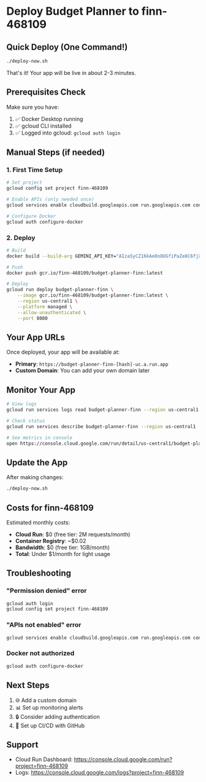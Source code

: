 # Deploy Budget Planner to finn-468109

## Quick Deploy (One Command!)

```bash
./deploy-now.sh
```

That's it! Your app will be live in about 2-3 minutes.

## Prerequisites Check

Make sure you have:
1. ✅ Docker Desktop running
2. ✅ gcloud CLI installed
3. ✅ Logged into gcloud: `gcloud auth login`

## Manual Steps (if needed)

### 1. First Time Setup
```bash
# Set project
gcloud config set project finn-468109

# Enable APIs (only needed once)
gcloud services enable cloudbuild.googleapis.com run.googleapis.com containerregistry.googleapis.com

# Configure Docker
gcloud auth configure-docker
```

### 2. Deploy
```bash
# Build
docker build --build-arg GEMINI_API_KEY="AIzaSyCZ16kAe0oOUGfiPaZe8C6fjXAdyWbtQk8" -t gcr.io/finn-468109/budget-planner-finn:latest .

# Push
docker push gcr.io/finn-468109/budget-planner-finn:latest

# Deploy
gcloud run deploy budget-planner-finn \
    --image gcr.io/finn-468109/budget-planner-finn:latest \
    --region us-central1 \
    --platform managed \
    --allow-unauthenticated \
    --port 8080
```

## Your App URLs

Once deployed, your app will be available at:
- **Primary**: `https://budget-planner-finn-[hash]-uc.a.run.app`
- **Custom Domain**: You can add your own domain later

## Monitor Your App

```bash
# View logs
gcloud run services logs read budget-planner-finn --region us-central1

# Check status
gcloud run services describe budget-planner-finn --region us-central1

# See metrics in console
open https://console.cloud.google.com/run/detail/us-central1/budget-planner-finn/metrics?project=finn-468109
```

## Update the App

After making changes:
```bash
./deploy-now.sh
```

## Costs for finn-468109

Estimated monthly costs:
- **Cloud Run**: $0 (free tier: 2M requests/month)
- **Container Registry**: ~$0.02
- **Bandwidth**: $0 (free tier: 1GB/month)
- **Total**: Under $1/month for light usage

## Troubleshooting

### "Permission denied" error
```bash
gcloud auth login
gcloud config set project finn-468109
```

### "APIs not enabled" error
```bash
gcloud services enable cloudbuild.googleapis.com run.googleapis.com containerregistry.googleapis.com
```

### Docker not authorized
```bash
gcloud auth configure-docker
```

## Next Steps

1. 🌐 Add a custom domain
2. 📊 Set up monitoring alerts
3. 🔒 Consider adding authentication
4. 🚀 Set up CI/CD with GitHub

## Support

- Cloud Run Dashboard: https://console.cloud.google.com/run?project=finn-468109
- Logs: https://console.cloud.google.com/logs?project=finn-468109